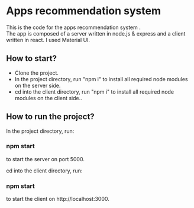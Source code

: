 # Apps recommendation system 

This is the code for the apps recommendation system . <br/>
The app is composed of a server written in node.js & express and a client written in react.
I used Material UI.

## How to start?
* Clone the project.
* In the project directory, run "npm i" to install all required node modules on the server side.
* cd into the client directory, run "npm i" to install all required node modules on the client side..


## How to run the project?

In the project directory, run:
### npm start 
to start the server on port 5000.

cd into the client directory, run:
### npm start 
to start the client on http://localhost:3000.



